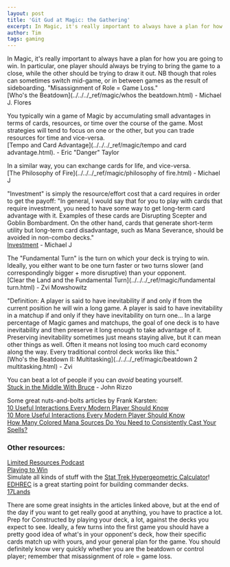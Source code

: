 ```yaml
---
layout: post
title: 'Git Gud at Magic: the Gathering'
excerpt: In Magic, it's really important to always have a plan for how you are going to win. In particular, one player should always be trying to bring the game to a close, while the other should be trying to draw it out... "Misassignment of Role = Game Loss."
author: Tim
tags: gaming
---
```


In Magic, it's really important to always have a plan for how you are going to win. In particular, one player should always be trying to bring the game to a close, while the other should be trying to draw it out. NB though that roles can sometimes switch mid-game, or in between games as the result of sideboarding. "Misassignment of Role = Game Loss."  
[Who's the Beatdown](../../../_ref/magic/whos the beatdown.html) - Michael J. Flores  

You typically win a game of Magic by accumulating small advantages in terms of cards, resources, or time over the course of the game. Most strategies will tend to focus on one or the other, but you can trade resources for time and vice-versa.  
[Tempo and Card Advantage](../../../_ref/magic/tempo and card advantage.html). - Eric "Danger" Taylor  

In a similar way, you can exchange cards for life, and vice-versa.  
[The Philosophy of Fire](../../../_ref/magic/philosophy of fire.html) - Michael J  

"Investment" is simply the resource/effort cost that a card requires in order to get the payoff: "In general, I would say that for you to play with cards that require investment, you need to have some way to get long-term card advantage with it. Examples of these cards are Disrupting Scepter and Goblin Bombardment. On the other hand, cards that generate short-term utility but long-term card disadvantage, such as Mana Severance, should be avoided in non-combo decks."  
[Investment](../../../_ref/magic/investment.html) - Michael J  

The "Fundamental Turn" is the turn on which your deck is trying to win. Ideally, you either want to be one turn faster or two turns slower (and correspondingly bigger + more disruptive) than your opponent.  
[Clear the Land and the Fundamental Turn](../../../_ref/magic/fundamental turn.html) - Zvi Mowshowitz  

"Definition: A player is said to have inevitability if and only if from the current position he will win a long game. A player is said to have inevitability in a matchup if and only if they have inevitability on turn one... 
In a large percentage of Magic games and matchups, the goal of one deck is to have inevitability and then preserve it long enough to take advantage of it. Preserving inevitability sometimes just means staying alive, but it can mean other things as well. Often it means not losing too much card economy along the way. Every traditional control deck works like this."  
[Who's the Beatdown II: Multitasking](../../../_ref/magic/beatdown 2 multitasking.html) - Zvi  

You can beat a lot of people if you can *avoid* beating yourself.  
[Stuck in the Middle With Bruce](../../../_ref/magic/bruce.html) - John Rizzo  

Some great nuts-and-bolts articles by Frank Karsten:  
[10 Useful Interactions Every Modern Player Should Know](https://www.channelfireball.com/articles/10-useful-interactions-every-modern-player-should-know/)  
[10 More Useful Interactions Every Modern Player Should Know](https://www.channelfireball.com/articles/10-more-useful-interactions-every-modern-player-should-know/)  
[How Many Colored Mana Sources Do You Need to Consistently Cast Your Spells?](http://www.channelfireball.com/articles/frank-analysis-how-many-colored-mana-sources-do-you-need-to-consistently-cast-your-spells/)  

### Other resources:  
[Limited Resources Podcast](http://lrcast.com/)  
[Playing to Win](http://www.sirlin.net/ptw/)  
Simulate all kinds of stuff with the [Stat Trek Hypergeometric Calculator](https://stattrek.com/online-calculator/hypergeometric.aspx)!  
[EDHREC](https://edhrec.com/) is a great starting point for building commander decks.  
[17Lands](https://www.17lands.com/)  

There are some great insights in the articles linked above, but at the end of the day if you want to get really good at anything, you have to practice a lot. Prep for Constructed by playing your deck, a lot, against the decks you expect to see. Ideally, a few turns into the first game you should have a pretty good idea of what's in your opponent's deck, how their specific cards match up with yours, and your general plan for the game. You should definitely know very quickly whether you are the beatdown or control player; remember that misassignment of role = game loss.  
